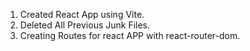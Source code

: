 1. Created React App using Vite.
2. Deleted All Previous Junk Files.
3. Creating Routes for react APP with react-router-dom.
